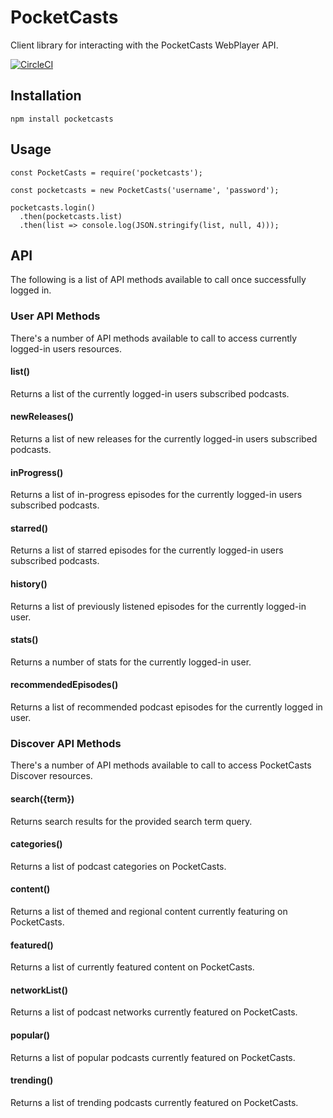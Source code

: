 # PocketCasts

Client library for interacting with the PocketCasts WebPlayer API.

[![CircleCI](https://circleci.com/gh/coughlanio/pocketcasts.svg?style=svg)](https://circleci.com/gh/coughlanio/pocketcasts)

## Installation

```
npm install pocketcasts
````

## Usage

```
const PocketCasts = require('pocketcasts');

const pocketcasts = new PocketCasts('username', 'password');

pocketcasts.login()
  .then(pocketcasts.list)
  .then(list => console.log(JSON.stringify(list, null, 4)));
```

## API
The following is a list of API methods available to call once successfully logged in.

### User API Methods
There's a number of API methods available to call to access currently logged-in users resources.

#### list()
Returns a list of the currently logged-in users subscribed podcasts.

#### newReleases()
Returns a list of new releases for the currently logged-in users subscribed podcasts.

#### inProgress()
Returns a list of in-progress episodes for the currently logged-in users subscribed podcasts.

#### starred()
Returns a list of starred episodes for the currently logged-in users subscribed podcasts.

#### history()
Returns a list of previously listened episodes for the currently logged-in user.

#### stats()
Returns a number of stats for the currently logged-in user.

#### recommendedEpisodes()
Returns a list of recommended podcast episodes for the currently logged in user.

### Discover API Methods
There's a number of API methods available to call to access PocketCasts Discover resources.

#### search({term})
Returns search results for the provided search term query.

#### categories()
Returns a list of podcast categories on PocketCasts.

#### content()
Returns a list of themed and regional content currently featuring on PocketCasts.

#### featured()
Returns a list of currently featured content on PocketCasts.

#### networkList()
Returns a list of podcast networks currently featured on PocketCasts.

#### popular()
Returns a list of popular podcasts currently featured on PocketCasts.

#### trending()
Returns a list of trending podcasts currently featured on PocketCasts.